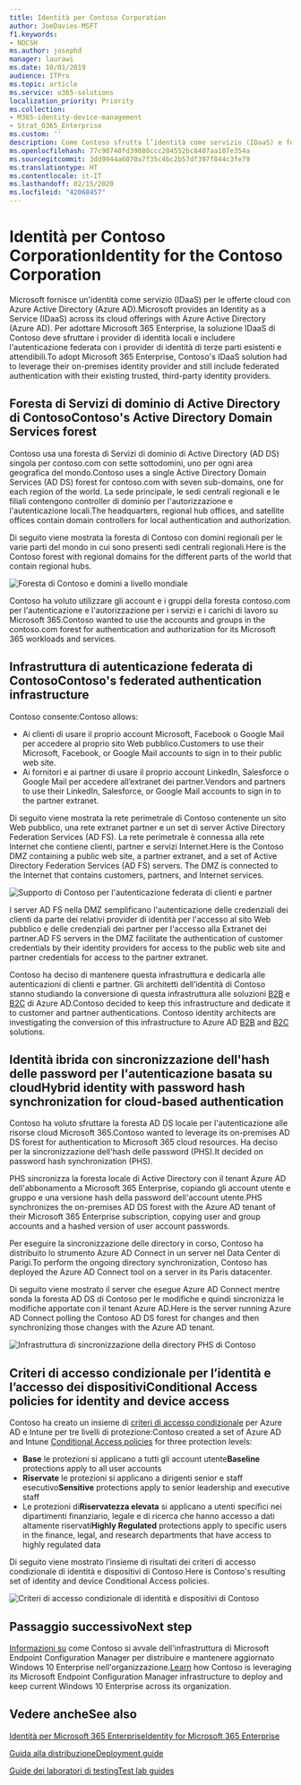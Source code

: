 ```yaml
---
title: Identità per Contoso Corporation
author: JoeDavies-MSFT
f1.keywords:
- NOCSH
ms.author: josephd
manager: laurawi
ms.date: 10/01/2019
audience: ITPro
ms.topic: article
ms.service: o365-solutions
localization_priority: Priority
ms.collection:
- M365-identity-device-management
- Strat_O365_Enterprise
ms.custom: ''
description: Come Contoso sfrutta l’identità come servizio (IDaaS) e fornisce l'autenticazione basata su cloud per i dipendenti e l'autenticazione federata per i partner e clienti.
ms.openlocfilehash: 77c90740fd39080ccc204552bc8407aa107e354a
ms.sourcegitcommit: 3dd9944a6070a7f35c4bc2b57df397f844c3fe79
ms.translationtype: HT
ms.contentlocale: it-IT
ms.lasthandoff: 02/15/2020
ms.locfileid: "42068457"
---
```

# <a name="identity-for-the-contoso-corporation"></a><span data-ttu-id="fb782-103">Identità per Contoso Corporation</span><span class="sxs-lookup"><span data-stu-id="fb782-103">Identity for the Contoso Corporation</span></span>

<span data-ttu-id="fb782-104">Microsoft fornisce un'identità come servizio (IDaaS) per le offerte cloud con Azure Active Directory (Azure AD).</span><span class="sxs-lookup"><span data-stu-id="fb782-104">Microsoft provides an Identity as a Service (IDaaS) across its cloud offerings with Azure Active Directory (Azure AD).</span></span> <span data-ttu-id="fb782-105">Per adottare Microsoft 365 Enterprise, la soluzione IDaaS di Contoso deve sfruttare i provider di identità locali e includere l'autenticazione federata con i provider di identità di terze parti esistenti e attendibili.</span><span class="sxs-lookup"><span data-stu-id="fb782-105">To adopt Microsoft 365 Enterprise, Contoso's IDaaS solution had to leverage their on-premises identity provider and still include federated authentication with their existing trusted, third-party identity providers.</span></span>

## <a name="contosos-active-directory-domain-services-forest"></a><span data-ttu-id="fb782-106">Foresta di Servizi di dominio di Active Directory di Contoso</span><span class="sxs-lookup"><span data-stu-id="fb782-106">Contoso's Active Directory Domain Services forest</span></span>

<span data-ttu-id="fb782-107">Contoso usa una foresta di Servizi di dominio di Active Directory (AD DS) singola per contoso.com con sette sottodomini, uno per ogni area geografica del mondo.</span><span class="sxs-lookup"><span data-stu-id="fb782-107">Contoso uses a single Active Directory Domain Services (AD DS) forest for contoso.com with seven sub-domains, one for each region of the world.</span></span> <span data-ttu-id="fb782-108">La sede principale, le sedi centrali regionali e le filiali contengono controller di dominio per l'autorizzazione e l'autenticazione locali.</span><span class="sxs-lookup"><span data-stu-id="fb782-108">The headquarters, regional hub offices, and satellite offices contain domain controllers for local authentication and authorization.</span></span>

<span data-ttu-id="fb782-109">Di seguito viene mostrata la foresta di Contoso con domini regionali per le varie parti del mondo in cui sono presenti sedi centrali regionali.</span><span class="sxs-lookup"><span data-stu-id="fb782-109">Here is the Contoso forest with regional domains for the different parts of the world that contain regional hubs.</span></span>

![Foresta di Contoso e domini a livello mondiale](../media/contoso-identity/contoso-identity-fig1.png)
 
<span data-ttu-id="fb782-111">Contoso ha voluto utilizzare gli account e i gruppi della foresta contoso.com per l'autenticazione e l'autorizzazione per i servizi e i carichi di lavoro su Microsoft 365.</span><span class="sxs-lookup"><span data-stu-id="fb782-111">Contoso wanted to use the accounts and groups in the contoso.com forest for authentication and authorization for its Microsoft 365 workloads and services.</span></span>

## <a name="contosos-federated-authentication-infrastructure"></a><span data-ttu-id="fb782-112">Infrastruttura di autenticazione federata di Contoso</span><span class="sxs-lookup"><span data-stu-id="fb782-112">Contoso's federated authentication infrastructure</span></span>

<span data-ttu-id="fb782-113">Contoso consente:</span><span class="sxs-lookup"><span data-stu-id="fb782-113">Contoso allows:</span></span>

- <span data-ttu-id="fb782-114">Ai clienti di usare il proprio account Microsoft, Facebook o Google Mail per accedere al proprio sito Web pubblico.</span><span class="sxs-lookup"><span data-stu-id="fb782-114">Customers to use their Microsoft, Facebook, or Google Mail accounts to sign in to their public web site.</span></span>
- <span data-ttu-id="fb782-115">Ai fornitori e ai partner di usare il proprio account LinkedIn, Salesforce o Google Mail per accedere all’extranet dei partner.</span><span class="sxs-lookup"><span data-stu-id="fb782-115">Vendors and partners to use their LinkedIn, Salesforce, or Google Mail accounts to sign in to the partner extranet.</span></span>

<span data-ttu-id="fb782-p103">Di seguito viene mostrata la rete perimetrale di Contoso contenente un sito Web pubblico, una rete extranet partner e un set di server Active Directory Federation Services (AD FS). La rete perimetrale è connessa alla rete Internet che contiene clienti, partner e servizi Internet.</span><span class="sxs-lookup"><span data-stu-id="fb782-p103">Here is the Contoso DMZ containing a public web site, a partner extranet, and a set of Active Directory Federation Services (AD FS) servers. The DMZ is connected to the Internet that contains customers, partners, and Internet services.</span></span>

![Supporto di Contoso per l'autenticazione federata di clienti e partner](../media/contoso-identity/contoso-identity-fig2.png)
 
<span data-ttu-id="fb782-119">I server AD FS nella DMZ semplificano l'autenticazione delle credenziali dei clienti da parte dei relativi provider di identità per l'accesso al sito Web pubblico e delle credenziali dei partner per l'accesso alla Extranet dei partner.</span><span class="sxs-lookup"><span data-stu-id="fb782-119">AD FS servers in the DMZ facilitate the authentication of customer credentials by their identity providers for access to the public web site and partner credentials for access to the partner extranet.</span></span>

<span data-ttu-id="fb782-p104">Contoso ha deciso di mantenere questa infrastruttura e dedicarla alle autenticazioni di clienti e partner. Gli architetti dell’identità di Contoso stanno studiando la conversione di questa infrastruttura alle soluzioni [B2B](https://docs.microsoft.com/azure/active-directory/b2b/hybrid-organizations) e [B2C](https://docs.microsoft.com/azure/active-directory-b2c/solution-articles) di Azure AD.</span><span class="sxs-lookup"><span data-stu-id="fb782-p104">Contoso decided to keep this infrastructure and dedicate it to customer and partner authentications. Contoso identity architects are investigating the conversion of this infrastructure to Azure AD [B2B](https://docs.microsoft.com/azure/active-directory/b2b/hybrid-organizations) and [B2C](https://docs.microsoft.com/azure/active-directory-b2c/solution-articles) solutions.</span></span>

## <a name="hybrid-identity-with-password-hash-synchronization-for-cloud-based-authentication"></a><span data-ttu-id="fb782-122">Identità ibrida con sincronizzazione dell'hash delle password per l'autenticazione basata su cloud</span><span class="sxs-lookup"><span data-stu-id="fb782-122">Hybrid identity with password hash synchronization for cloud-based authentication</span></span>

<span data-ttu-id="fb782-123">Contoso ha voluto sfruttare la foresta AD DS locale per l'autenticazione alle risorse cloud Microsoft 365.</span><span class="sxs-lookup"><span data-stu-id="fb782-123">Contoso wanted to leverage its on-premises AD DS forest for authentication to Microsoft 365 cloud resources.</span></span> <span data-ttu-id="fb782-124">Ha deciso per la sincronizzazione dell'hash delle password (PHS).</span><span class="sxs-lookup"><span data-stu-id="fb782-124">It decided on password hash synchronization (PHS).</span></span>

<span data-ttu-id="fb782-125">PHS sincronizza la foresta locale di Active Directory con il tenant Azure AD dell'abbonamento a Microsoft 365 Enterprise, copiando gli account utente e gruppo e una versione hash della password dell'account utente.</span><span class="sxs-lookup"><span data-stu-id="fb782-125">PHS synchronizes the on-premises AD DS forest with the Azure AD tenant of their Microsoft 365 Enterprise subscription, copying user and group accounts and a hashed version of user account passwords.</span></span> 

<span data-ttu-id="fb782-126">Per eseguire la sincronizzazione delle directory in corso, Contoso ha distribuito lo strumento Azure AD Connect in un server nel Data Center di Parigi.</span><span class="sxs-lookup"><span data-stu-id="fb782-126">To perform the ongoing directory synchronization, Contoso has deployed the Azure AD Connect tool on a server in its Paris datacenter.</span></span> 

<span data-ttu-id="fb782-127">Di seguito viene mostrato il server che esegue Azure AD Connect mentre sonda la foresta AD DS di Contoso per le modifiche e quindi sincronizza le modifiche apportate con il tenant Azure AD.</span><span class="sxs-lookup"><span data-stu-id="fb782-127">Here is the server running Azure AD Connect polling the Contoso AD DS forest for changes and then synchronizing those changes with the Azure AD tenant.</span></span>

![Infrastruttura di sincronizzazione della directory PHS di Contoso](../media/contoso-identity/contoso-identity-fig4.png)
 
## <a name="conditional-access-policies-for-identity-and-device-access"></a><span data-ttu-id="fb782-129">Criteri di accesso condizionale per l’identità e l’accesso dei dispositivi</span><span class="sxs-lookup"><span data-stu-id="fb782-129">Conditional Access policies for identity and device access</span></span>

<span data-ttu-id="fb782-130">Contoso ha creato un insieme di [criteri di accesso condizionale](identity-access-policies.md) per Azure AD e Intune per tre livelli di protezione:</span><span class="sxs-lookup"><span data-stu-id="fb782-130">Contoso created a set of Azure AD and Intune [Conditional Access policies](identity-access-policies.md) for three protection levels:</span></span>

- <span data-ttu-id="fb782-131">**Base** le protezioni si applicano a tutti gli account utente</span><span class="sxs-lookup"><span data-stu-id="fb782-131">**Baseline** protections apply to all user accounts</span></span>
- <span data-ttu-id="fb782-132">**Riservate** le protezioni si applicano a dirigenti senior e staff esecutivo</span><span class="sxs-lookup"><span data-stu-id="fb782-132">**Sensitive** protections apply to senior leadership and executive staff</span></span>
- <span data-ttu-id="fb782-133">Le protezioni di**Riservatezza elevata** si applicano a utenti specifici nei dipartimenti finanziario, legale e di ricerca che hanno accesso a dati altamente riservati</span><span class="sxs-lookup"><span data-stu-id="fb782-133">**Highly Regulated** protections apply to specific users in the finance, legal, and research departments that have access to highly regulated data</span></span>

<span data-ttu-id="fb782-134">Di seguito viene mostrato l’insieme di risultati dei criteri di accesso condizionale di identità e dispositivi di Contoso.</span><span class="sxs-lookup"><span data-stu-id="fb782-134">Here is Contoso's resulting set of identity and device Conditional Access policies.</span></span>

![Criteri di accesso condizionale di identità e dispositivi di Contoso](../media/contoso-identity/contoso-identity-fig5.png)
 
## <a name="next-step"></a><span data-ttu-id="fb782-136">Passaggio successivo</span><span class="sxs-lookup"><span data-stu-id="fb782-136">Next step</span></span>

<span data-ttu-id="fb782-137">[Informazioni su](contoso-win10.md) come Contoso si avvale dell'infrastruttura di Microsoft Endpoint Configuration Manager per distribuire e mantenere aggiornato Windows 10 Enterprise nell'organizzazione.</span><span class="sxs-lookup"><span data-stu-id="fb782-137">[Learn](contoso-win10.md) how Contoso is leveraging its Microsoft Endpoint Configuration Manager infrastructure to deploy and keep current Windows 10 Enterprise across its organization.</span></span>

## <a name="see-also"></a><span data-ttu-id="fb782-138">Vedere anche</span><span class="sxs-lookup"><span data-stu-id="fb782-138">See also</span></span>

[<span data-ttu-id="fb782-139">Identità per Microsoft 365 Enterprise</span><span class="sxs-lookup"><span data-stu-id="fb782-139">Identity for Microsoft 365 Enterprise</span></span>](identity-infrastructure.md)

[<span data-ttu-id="fb782-140">Guida alla distribuzione</span><span class="sxs-lookup"><span data-stu-id="fb782-140">Deployment guide</span></span>](deploy-microsoft-365-enterprise.md)

[<span data-ttu-id="fb782-141">Guide dei laboratori di testing</span><span class="sxs-lookup"><span data-stu-id="fb782-141">Test lab guides</span></span>](m365-enterprise-test-lab-guides.md)
